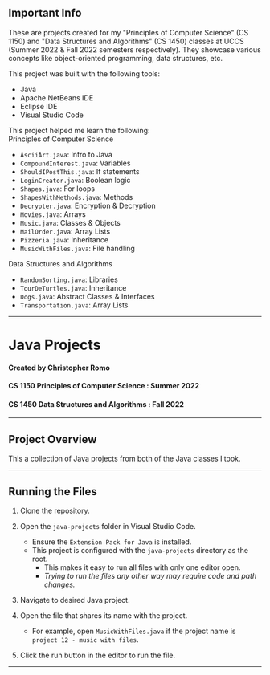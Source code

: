 ## Important Info

These are projects created for my "Principles of Computer Science" (CS 1150) and "Data Structures and Algorithms" (CS 1450) classes at UCCS (Summer 2022 &amp; Fall 2022 semesters respectively). They showcase various concepts like object-oriented programming, data structures, etc.

This project was built with the following tools:
   - Java
   - Apache NetBeans IDE
   - Eclipse IDE
   - Visual Studio Code

This project helped me learn the following:  
Principles of Computer Science
   - `AsciiArt.java`:           Intro to Java
   - `CompoundInterest.java`:   Variables
   - `ShouldIPostThis.java`:    If statements
   - `LoginCreator.java`:       Boolean logic
   - `Shapes.java`:             For loops
   - `ShapesWithMethods.java`:  Methods
   - `Decrypter.java`:          Encryption & Decryption
   - `Movies.java`:             Arrays
   - `Music.java`:              Classes & Objects
   - `MailOrder.java`:          Array Lists
   - `Pizzeria.java`:           Inheritance
   - `MusicWithFiles.java`:     File handling

Data Structures and Algorithms
   - `RandomSorting.java`:      Libraries
   - `TourDeTurtles.java`:      Inheritance
   - `Dogs.java`:               Abstract Classes & Interfaces
   - `Transportation.java`:     Array Lists            

---
# Java Projects

#### Created by Christopher Romo
#### CS 1150 Principles of Computer Science : Summer 2022
#### CS 1450 Data Structures and Algorithms : Fall 2022

---
## Project Overview

This a collection of Java projects from both of the Java classes I took.

---
## Running the Files

1. Clone the repository.

2. Open the `java-projects` folder in Visual Studio Code.
    - Ensure the `Extension Pack for Java` is installed.
    - This project is configured with the `java-projects` directory as the root.
        - This makes it easy to run all files with only one editor open.
        - *Trying to run the files any other way may require code and path changes.*

3. Navigate to desired Java project.

4. Open the file that shares its name with the project.
    - For example, open `MusicWithFiles.java` if the project name is `project 12 - music with files`.

5. Click the run button in the editor to run the file.

---